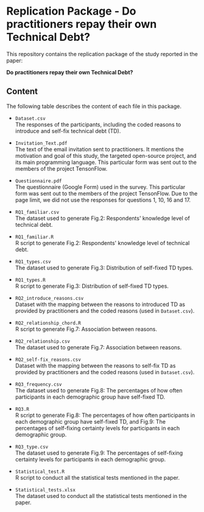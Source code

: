 # Replication Package - **Do practitioners repay their own Technical Debt?**

This repository contains the replication package of the study reported in the paper:

**Do practitioners repay their own Technical Debt?**


## Content

The following table describes the content of each file in this package.

- `Dataset.csv`\
  The responses of the participants, including the coded reasons to introduce and self-fix technical debt (TD).

- `Invitation_Text.pdf`\
  The text of the email invitation sent to practitioners. It mentions the motivation and goal of this study, the targeted open-source project, and its main programming language. This particular form was sent out to the members of the project TensonFlow.

- `Questionnaire.pdf`\
  The questionnaire (Google Form) used in the survey. This particular form was sent out to the members of the project TensonFlow. Due to the page limit, we did not use the responses for questions 1, 10, 16 and 17.

- `RQ1_familiar.csv`\
  The dataset used to generate Fig.2: Respondents' knowledge level of technical debt.

- `RQ1_familiar.R`\
  R script to generate Fig.2: Respondents' knowledge level of technical debt. 

- `RQ1_types.csv`\
  The dataset used to generate Fig.3: Distribution of self-fixed TD types. 

- `RQ1_types.R`\
  R script to generate Fig.3: Distribution of self-fixed TD types. 

- `RQ2_introduce_reasons.csv`\
  Dataset with the mapping between the reasons to introduced TD as provided by practitioners and the coded reasons (used in `Dataset.csv`).

- `RQ2_relationship_chord.R`\
  R script to generate Fig.7: Association between reasons. 

- `RQ2_relationship.csv`\
  The dataset used to generate Fig.7: Association between reasons.  

- `RQ2_self-fix_reasons.csv`\
  Dataset with the mapping between the reasons to self-fix TD as provided by practitioners and the coded reasons (used in `Dataset.csv`).

- `RQ3_frequency.csv`\
  The dataset used to generate Fig.8: The percentages of how often participants in each demographic group have self-fixed TD.

- `RQ3.R`\
  R script to generate Fig.8: The percentages of how often participants in each demographic group have self-fixed TD, and Fig.9: The percentages of self-fixing certainty levels for participants in each demographic group.

- `RQ3_type.csv`\
  The dataset used to generate Fig.9: The percentages of self-fixing certainty levels for participants in each demographic group.

- `Statistical_test.R`\
  R script to conduct all the statistical tests mentioned in the paper.

- `Statistical_tests.xlsx`\
  The dataset used to conduct all the statistical tests mentioned in the paper.
